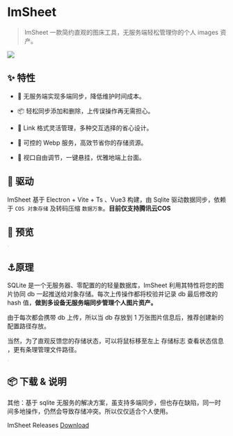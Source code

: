 # ImSheet

> ImSheet 一款简约直观的图床工具，无服务端轻松管理你的个人 images 资产。

![](https://raw.githubusercontent.com/yamfeel/history/master/images202208150241351.png)

## ✨ 特性

- 🌈 无服务端实现多端同步，降低维护时间成本。

- 📦 轻松同步添加和删除，上传误操作再无需担心。

- 📑 Link 格式灵活管理，多种交互选择的省心设计。

- 🌠 可控的 Webp 服务，高效节省你的存储资源。

- 🎨 视口自由调节，一键悬挂，优雅地端上台面。

## 🚀 驱动

ImSheet 基于 Electron + Vite + Ts 、Vue3 构建，由 Sqlite 驱动数据同步，依赖于  `COS 对象存储` 及转码压缩 `数据万象`。**目前仅支持腾讯云COS**

## 🍞 预览

<img src="https://raw.githubusercontent.com/yamfeel/history/master/images202208141855693.webp" title="" alt="" style="border: 2px solid #33333311">

## ⚓原理

SQLite 是一个无服务器、零配置的的轻量数据库，ImSheet 利用其特性将您的图片协同 db  一起推送给对象存储。每次上传操作都将校验并记录 db 最后修改的 hash 值，**做到多设备无服务端同步管理个人图片资产。**

由于每次都会携带 db 上传，所以当 db 存放到 1 万张图片信息后，推荐创建新的配置路径存放。

当然，为了直观反馈您的存储状态，可以将鼠标移至左上 存储标志 查看状态信息 ，更有条理管理文件路径。

<img src="https://raw.githubusercontent.com/yamfeel/history/master/images202208142317677.webp" title="" alt="" style="border: 2px solid #33333311">

## 📦 下载 & 说明

其他：基于 sqlite 无服务的解决方案，虽支持多端同步，但也存在缺陷，同一时间多地操作，仍然会导致存储冲突。所以仅仅适合个人使用。

ImSheet Releases [Download](https://github.com/imsheet/imsheet/releases)
